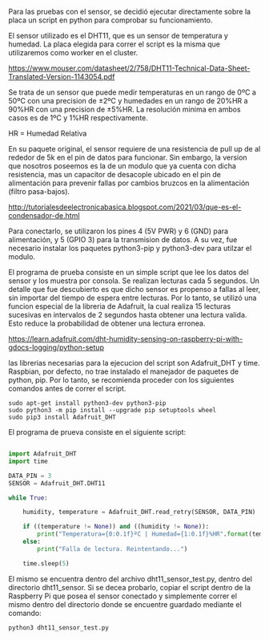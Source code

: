 Para las pruebas con el sensor, se decidió ejecutar directamente sobre la placa un script en python para comprobar su funcionamiento.

El sensor utilizado es el DHT11, que es un sensor de temperatura y humedad.
La placa elegida para correr el script es la misma que utilizaremos como worker en el cluster.

https://www.mouser.com/datasheet/2/758/DHT11-Technical-Data-Sheet-Translated-Version-1143054.pdf

Se trata de un sensor que puede medir temperaturas en un rango de 0ºC a 50ºC con una precision de ±2ºC y humedades en un rango de 20%HR a 90%HR con una precision de ±5%HR. La resolución minima en ambos casos es de 1ºC y 1%HR respectivamente.

HR = Humedad Relativa

En su paquete original, el sensor requiere de una resistencia de pull up de al rededor de 5k en el pin de datos para funcionar. Sin embargo, la version que nosotros poseemos es la de un modulo que ya cuenta con dicha resistencia, mas un capacitor de desacople ubicado en el pin de alimentación para prevenir fallas por cambios bruzcos en la alimentación (filtro pasa-bajos).

http://tutorialesdeelectronicabasica.blogspot.com/2021/03/que-es-el-condensador-de.html

Para conectarlo, se utilizaron los pines 4 (5V PWR) y 6 (GND) para alimentación, y 5 (GPIO 3) para la transmision de datos.
A su vez, fue necesario instalar los paquetes python3-pip y python3-dev para utilzar el modulo.

El programa de prueba consiste en un simple script que lee los datos del sensor y los muestra por consola. Se realizan lecturas cada 5 segundos.
Un detalle que fue descubierto es que dicho sensor es propenso a fallas al leer, sin importar del tiempo de espera entre lecturas. Por lo tanto, se utilizó una funcion especial de la libreria de Adafruit, la cual realiza 15 lecturas sucesivas en intervalos de 2 segundos hasta obtener una lectura valida. Esto reduce la probabilidad de obtener una lectura erronea.

https://learn.adafruit.com/dht-humidity-sensing-on-raspberry-pi-with-gdocs-logging/python-setup

las librerias necesarias para la ejecucion del script son Adafruit_DHT y time. Raspbian, por defecto, no trae instalado el manejador de paquetes de python, pip. Por lo tanto, se recomienda proceder con los siguientes comandos antes de correr el script.

    sudo apt-get install python3-dev python3-pip
    sudo python3 -m pip install --upgrade pip setuptools wheel
    sudo pip3 install Adafruit_DHT

El programa de prueva consiste en el siguiente script:

```python

import Adafruit_DHT
import time

DATA_PIN = 3
SENSOR = Adafruit_DHT.DHT11

while True:

    humidity, temperature = Adafruit_DHT.read_retry(SENSOR, DATA_PIN)

    if ((temperature != None)) and ((humidity != None)):
        print("Temperatura={0:0.1f}ºC | Humedad={1:0.1f}%HR".format(temperature, humidity))
    else:
        print("Falla de lectura. Reintentando...")

    time.sleep(5)

```

El mismo se encuentra dentro del archivo dht11_sensor_test.py, dentro del directorio dht11_sensor. Si se decea probarlo, copiar el script dentro de la Raspberry Pi que posea el sensor conectado y simplemente correr el mismo dentro del directorio donde se encuentre guardado mediante el comando:

    python3 dht11_sensor_test.py
